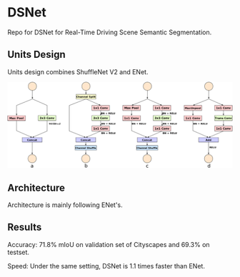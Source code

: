 # DSNet

Repo for DSNet for Real-Time Driving Scene Semantic Segmentation.



## Units Design

Units design combines ShuffleNet V2 and ENet.

![](./units.png)



## Architecture

Architecture is mainly following ENet's.



## Results

Accuracy:  $71.8$% mIoU on validation set of Cityscapes and $69.3$% on testset.

Speed: Under the same setting, DSNet is $1.1$ times faster than ENet.



